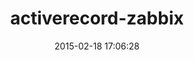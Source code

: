 ---
layout: post
title:  "activerecord-zabbix"
repo:   "cluetechnologies/activerecord-zabbix"
date:   2015-02-18 17:06:28
gemurl: https://github.com/cluetechnologies/activerecord-zabbix
---